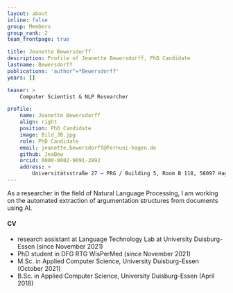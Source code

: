```yaml
---
layout: about
inline: false
group: Members
group_rank: 2
team_frontpage: true

title: Jeanette Bewersdorff
description: Profile of Jeanette Bewersdorff, PhD Candidate
lastname: Bewersdorff
publications: 'author^=*Bewersdorff'
years: []

teaser: >
    Computer Scientist & NLP Researcher

profile:
    name: Jeanette Bewersdorff
    align: right
    position: PhD Candidate
    image: Bild_JB.jpg
    role: PhD Candidate
    email: jeanette.bewersdorff@fernuni-hagen.de
    github: JeaBew
    orcid: 0000-0002-9091-2892
    address: >
        Universitätsstraße 27 – PRG / Building 5, Room B 118, 58097 Hagen
---
```



As a researcher in the field of Natural Language Processing, I am working on the automated extraction of argumentation structures from documents using AI.

#### CV

- research assistant at Language Technology Lab at University Duisburg-Essen (since November 2021)
- PhD student in DFG RTG WisPerMed (since November 2021)
- M.Sc. in Applied Computer Science, University Duisburg-Essen (October 2021)
- B.Sc. in Applied Computer Science, University Duisburg-Essen (April 2018)
